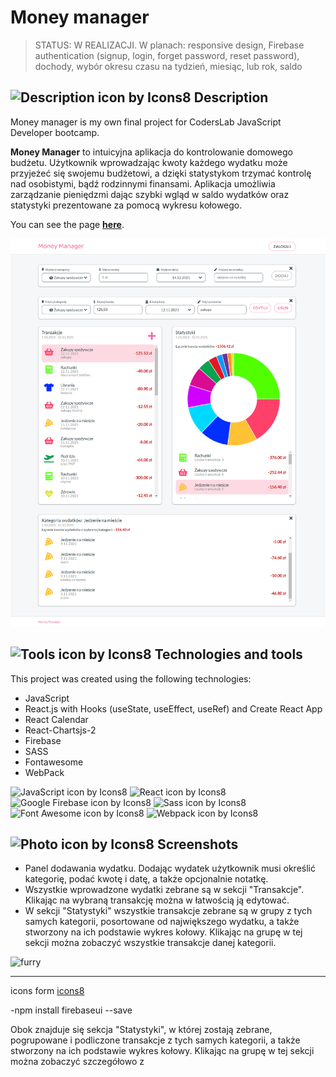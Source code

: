 # Money manager

> STATUS: W REALIZACJI. W planach: responsive design, Firebase authentication (signup, login, forget password, reset password), dochody, wybór okresu czasu na tydzień, miesiąc, lub rok, saldo

## ![Description icon by Icons8](https://img.icons8.com/dusk/20/000000/document--v1.png) Description

Money manager is my own final project for CodersLab JavaScript Developer bootcamp.

**Money Manager** to intuicyjna aplikacja do kontrolowanie domowego budżetu.
Użytkownik wprowadzając kwoty każdego wydatku może przyjeżeć się swojemu budżetowi, a dzięki statystykom trzymać kontrolę nad osobistymi, bądź rodzinnymi finansami. Aplikacja umożliwia zarządzanie pieniędzmi dając szybki wgląd w saldo wydatków oraz statystyki prezentowane za pomocą wykresu kołowego.

You can see the page **[here](https://money-manager-12daf.web.app/)**.

![Money Manager main page](/screenshots/Money-Manager.png)

## ![Tools icon by Icons8](https://img.icons8.com/external-icongeek26-linear-colour-icongeek26/20/000000/external-tools-plumbing-icongeek26-linear-colour-icongeek26.png) Technologies and tools

This project was created using the following technologies:

- JavaScript
- React.js with Hooks (useState, useEffect, useRef) and Create React App
- React Calendar
- React-Chartsjs-2
- Firebase
- SASS
- Fontawesome
- WebPack

![JavaScript icon by Icons8](https://img.icons8.com/color/48/000000/javascript--v2.png)
![React icon by Icons8](https://img.icons8.com/color/48/000000/react-native.png)
![Google Firebase icon by Icons8](https://img.icons8.com/color/48/000000/firebase.png)
![Sass icon by Icons8](https://img.icons8.com/color/48/000000/sass.png)
![Font Awesome icon by Icons8](https://img.icons8.com/windows/48/4a90e2/font-awesome.png)
![Webpack icon by Icons8](https://img.icons8.com/color/48/000000/webpack.png)

## ![Photo icon by Icons8](https://img.icons8.com/stickers/20/000000/screenshot.png) Screenshots

- Panel dodawania wydatku. Dodając wydatek użytkownik musi określić kategorię, podać kwotę i datę, a także opcjonalnie notatkę.
- Wszystkie wprowadzone wydatki zebrane są w sekcji "Transakcje". Klikając na wybraną transakcję można w łatwością ją edytować.
- W sekcji "Statystyki" wszystkie transakcje zebrane są w grupy z tych samych kategorii, posortowane od największego wydatku, a także stworzony na ich podstawie wykres kołowy. Klikając na grupę w tej sekcji można zobaczyć wszystkie transakcje danej kategorii.

![furry](link)

---

icons form [icons8](https://icons8.com/)

-npm install firebaseui --save

Obok znajduje się sekcja "Statystyki", w której zostają zebrane, pogrupowane i podliczone transakcje z tych samych kategorii, a także stworzony na ich podstawie wykres kołowy. Klikając na grupę w tej sekcji można zobaczyć szczegółowo z
